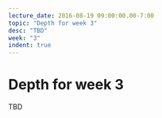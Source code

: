 ```yaml
---
lecture_date: 2016-08-19 09:00:00.00-7:00
topic: "Depth for week 3"
desc: "TBD"
week: "3"
indent: true
---
```



# Depth for week 3

TBD

